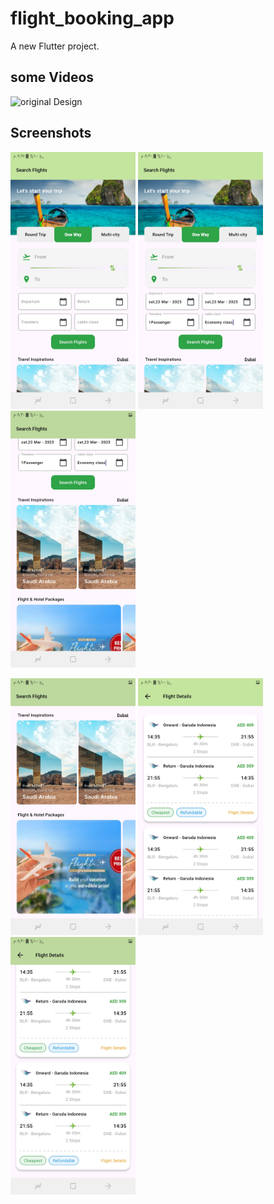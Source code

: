 # flight_booking_app

A new Flutter project.

## some Videos
<!-- record_1 -->
![original Design](https://github.com/ahmedeidd/shopLovers/blob/master/screenshots/1.gif "Design")


## Screenshots

<img src="screenshots/screenshot_1.jpg" width="200"> <img src="screenshots/screenshot_2.jpg" width="200">  <img src="screenshots/screenshot_3.jpg" width="200">

<img src="screenshots/screenshot_4.jpg" width="200">   <img src="screenshots/screenshot_5.jpg" width="200">    <img src="screenshots/screenshot_6.jpg" width="200">


